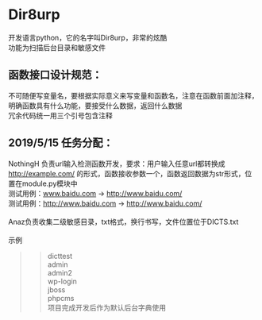 Dir8urp
========
开发语言python，它的名字叫Dir8urp，非常的炫酷<br>
功能为扫描后台目录和敏感文件<br>

函数接口设计规范：
--

不可随便写变量名，要根据实际意义来写变量和函数名，注意在函数前面加注释，明确函数具有什么功能，要接受什么数据，返回什么数据<br>
冗余代码统一用三个引号包含注释<br>

2019/5/15 任务分配：
--

NothingH 负责url输入检测函数开发，要求：用户输入任意url都转换成 http://example.com/ 的形式，函数接收参数一个，函数返回数据为str形式，位置在module.py模块中<br>
测试用例：www.baidu.com  -> http://www.baidu.com/<br>
测试用例：http://www.baidu.com -> http://www.baidu.com/<br>
<br>
Anaz负责收集二级敏感目录，txt格式，换行书写，文件位置位于DICTS.txt<br>
<br>
示例<br>
  >>dicttest<br>
  >>admin<br>
  >>admin2<br>
  >>wp-login<br>
  >>jboss<br>
  >>phpcms<br>
项目完成开发后作为默认后台字典使用<br>
